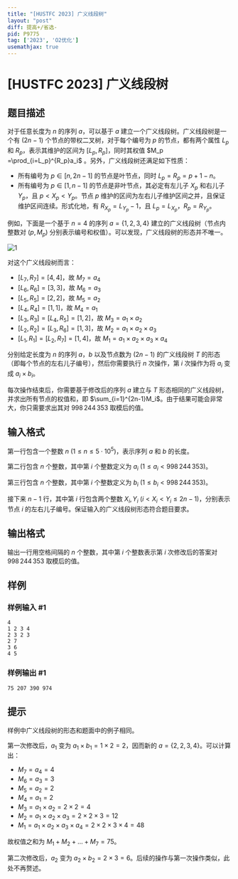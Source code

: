 ```yaml
---
title: "[HUSTFC 2023] 广义线段树"
layout: "post"
diff: 提高+/省选-
pid: P9775
tag: ['2023', 'O2优化']
usemathjax: true
---
```


# [HUSTFC 2023] 广义线段树
## 题目描述

对于任意长度为 $n$ 的序列 $a$，可以基于 $a$ 建立一个广义线段树。广义线段树是一个有 $(2n-1)$ 个节点的带权二叉树，对于每个编号为 $p$ 的节点，都有两个属性 $L_p$ 和 $R_p$，表示其维护的区间为 $[L_p,R_p]$，同时其权值 $M_p =\prod_{i=L_p}^{R_p}a_i$ 。另外，广义线段树还满足如下性质：
- 所有编号为 $p\in [n,2n-1]$ 的节点是叶节点，同时 $L_p = R_p = p + 1 - n$。
- 所有编号为 $p\in [1,n-1]$ 的节点是非叶节点，其必定有左儿子 $X_p$ 和右儿子 $Y_p$，且 $p < X_p < Y_p$。节点 $p$ 维护的区间为左右儿子维护区间之并，且保证维护区间连续。形式化地，有 $R_{X_p}=L_{Y_p}-1$，且 $L_p=L_{X_p}$，$R_p=R_{Y_p}$。

例如，下面是一个基于 $n=4$ 的序列 $a=\{1, 2, 3, 4\}$ 建立的广义线段树（节点内整数对 $(p,M_p)$ 分别表示编号和权值）。可以发现，广义线段树的形态并不唯一。

![1](https://cdn.luogu.com.cn/upload/image_hosting/de71i68l.png)

对这个广义线段树而言：
- $[L_7, R_7] = [4, 4]$，故 $M_7 = a_4$
- $[L_6, R_6] = [3, 3]$，故 $M_6 = a_3$
- $[L_5, R_5] = [2, 2]$，故 $M_5 = a_2$
- $[L_4, R_4] = [1, 1]$，故 $M_4 = a_1$
- $[L_3, R_3] = [L_4, R_5] = [1, 2]$，故 $M_3 = a_1 \times a_2$
- $[L_2, R_2] = [L_3, R_6] = [1, 3]$，故 $M_2 = a_1 \times a_2 \times a_3$
- $[L_1, R_1] = [L_2, R_7] = [1, 4]$，故 $M_1 = a_1 \times a_2 \times a_3 \times a_4$

分别给定长度为 $n$ 的序列 $a$，$b$ 以及节点数为 $(2n-1)$ 的广义线段树 $T$ 的形态（即每个节点的左右儿子编号），然后你需要执行 $n$ 次操作，第 $i$ 次操作为将 $a_i$ 变成 $a_i\times b_i$。

每次操作结束后，你需要基于修改后的序列 $a$ 建立与 $T$ 形态相同的广义线段树，并求出所有节点的权值和，即 $\sum_{i=1}^{2n-1}M_i$。由于结果可能会非常大，你只需要求出其对 $998\,244\,353$ 取模后的值。
## 输入格式

第一行包含一个整数 $n\ (1\le n\le 5\cdot 10^5)$，表示序列 $a$ 和 $b$ 的长度。

第二行包含 $n$ 个整数，其中第 $i$ 个整数定义为 $a_i\ (1 \le a_i < 998\,244\,353)$。

第三行包含 $n$ 个整数，其中第 $i$ 个整数定义为 $b_i\ (1 \le b_i < 998\,244\,353)$。

接下来 $n-1$ 行，其中第 $i$ 行包含两个整数 $X_i,Y_i\ (i<X_i<Y_i\le 2n-1)$，分别表示节点 $i$ 的左右儿子编号。保证输入的广义线段树形态符合题目要求。
## 输出格式

输出一行用空格间隔的 $n$ 个整数，其中第 $i$ 个整数表示第 $i$ 次修改后的答案对 $998\,244\,353$ 取模后的值。
## 样例

### 样例输入 #1
```
4
1 2 3 4
2 3 2 3
2 7
3 6
4 5

```
### 样例输出 #1
```
75 207 390 974 
```
## 提示

样例中广义线段树的形态和题面中的例子相同。

第一次修改后，$a_1$ 变为 $a_1 \times b_1 = 1 \times 2 = 2$，因而新的 $a = \{2, 2, 3, 4\}$。可以计算出：
- $M_7 = a_4 = 4$
- $M_6 = a_3 = 3$
- $M_5 = a_2 = 2$
- $M_4 = a_1 = 2$
- $M_3 = a_1 \times a_2 = 2 \times 2 = 4$
- $M_2 = a_1 \times a_2 \times a_3 = 2 \times 2 \times 3 = 12$
- $M_1 = a_1 \times a_2 \times a_3 \times a_4 = 2 \times 2 \times 3 \times 4 = 48$

故权值之和为 $M_1 + M_2 + \ldots + M_7 = 75$。

第二次修改后，$a_2$ 变为 $a_2 \times b_2 = 2 \times 3 = 6$。后续的操作与第一次操作类似，此处不再赘述。
